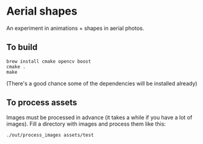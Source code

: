 # Aerial shapes

An experiment in animations + shapes in aerial photos.

## To build

```
brew install cmake opencv boost
cmake .
make
```

(There's a good chance some of the dependencies will be installed already)

## To process assets

Images must be processed in advance (it takes a while if you have a lot of
images). Fill a directory with images and process them like this:

```
./out/process_images assets/test
```
